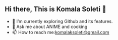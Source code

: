 ## Hi there, This is Komala Soleti 👋

- 🔭 I’m currently exploring Github and its features.
- 💬 Ask me about ANIME and cooking
- 📫 How to reach me:komalaksoleti@gmail.com


